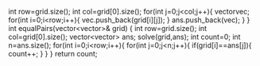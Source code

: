 int row=grid.size();
int col=grid[0].size();
for(int j=0;j<col;j++){
vector<int>vec;
for(int i=0;i<row;i++){
vec.push_back(grid[i][j]);
}
ans.push_back(vec);
}
}
int equalPairs(vector<vector<int>>& grid) {
int row=grid.size();
int col=grid[0].size();
vector<vector<int>> ans;
solve(grid,ans);
int count=0;
int n=ans.size();
for(int i=0;i<row;i++){
for(int j=0;j<n;j++){
if(grid[i]==ans[j]){
count++;
}
}
}
return count;